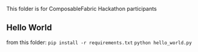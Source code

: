 This folder is for ComposableFabric Hackathon participants

## Hello World

from this folder:
`pip install -r requirements.txt`
`python hello_world.py`

